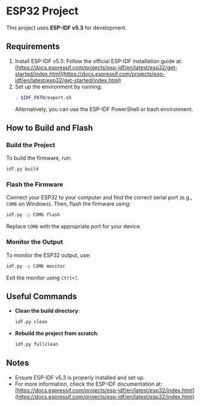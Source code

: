 # ESP32 Project

This project uses **ESP-IDF v5.3** for development.

## Requirements

1. Install ESP-IDF v5.3: Follow the official ESP-IDF installation guide at:
   [https://docs.espressif.com/projects/esp-idf/en/latest/esp32/get-started/index.html](https://docs.espressif.com/projects/esp-idf/en/latest/esp32/get-started/index.html)
2. Set up the environment by running:
   ```bash
   . $IDF_PATH/export.sh
   ```
   Alternatively, you can use the ESP-IDF PowerShell or bash environment.

## How to Build and Flash

### Build the Project
To build the firmware, run:
```bash
idf.py build
```

### Flash the Firmware
Connect your ESP32 to your computer and find the correct serial port (e.g., `COM6` on Windows). Then, flash the firmware using:
```bash
idf.py -p COM6 flash
```

Replace `COM6` with the appropriate port for your device.

### Monitor the Output
To monitor the ESP32 output, use:
```bash
idf.py -p COM6 monitor
```

Exit the monitor using `Ctrl+]`.

## Useful Commands

- **Clean the build directory**:
  ```bash
  idf.py clean
  ```
- **Rebuild the project from scratch**:
  ```bash
  idf.py fullclean
  ```

## Notes

- Ensure ESP-IDF v5.3 is properly installed and set up.
- For more information, check the ESP-IDF documentation at:
  [https://docs.espressif.com/projects/esp-idf/en/latest/esp32/index.html](https://docs.espressif.com/projects/esp-idf/en/latest/esp32/index.html)
